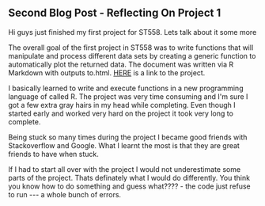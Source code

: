 ## Second Blog Post - Reflecting On Project 1

Hi guys just finished my first project for ST558. Lets talk about it some more

The overall goal of the first project in ST558 was to write functions that will manipulate and process  different data sets by creating a generic function to automatically plot the returned data. The document was written via R Markdown with outputs to.html. [HERE](https://matt99170.github.io/Project1.html) is a link to the project.

I basically learned to write and execute functions in a new programming language of called R. The project was very time consuming and I'm sure I got a few extra gray hairs in my head while completing. Even though I started early and worked very hard on the project it took very long to complete. 

Being stuck so many times during the project I became good friends with Stackoverflow and Google. What I learnt the most is that they are great friends to have when stuck. 

If I had to start all over with the project I would not underestimate some parts of the project. Thats definately what I would do differently. You think you know how to do something and guess what???? - the code just refuse to run --- a whole bunch of errors.  
